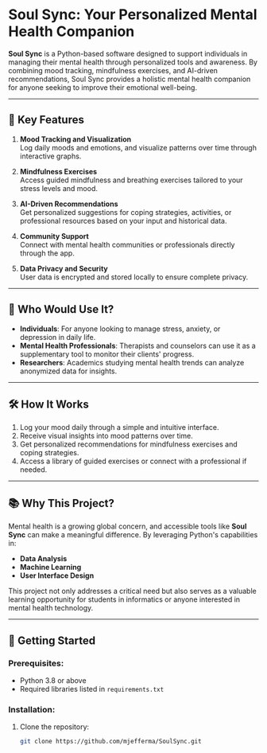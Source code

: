 # Soul Sync: Your Personalized Mental Health Companion

**Soul Sync** is a Python-based software designed to support individuals in managing their mental health through personalized tools and awareness. By combining mood tracking, mindfulness exercises, and AI-driven recommendations, Soul Sync provides a holistic mental health companion for anyone seeking to improve their emotional well-being.

---

## 🌟 **Key Features**
1. **Mood Tracking and Visualization**  
   Log daily moods and emotions, and visualize patterns over time through interactive graphs.
   
2. **Mindfulness Exercises**  
   Access guided mindfulness and breathing exercises tailored to your stress levels and mood.

3. **AI-Driven Recommendations**  
   Get personalized suggestions for coping strategies, activities, or professional resources based on your input and historical data.

4. **Community Support**  
   Connect with mental health communities or professionals directly through the app.

5. **Data Privacy and Security**  
   User data is encrypted and stored locally to ensure complete privacy.

---

## 👥 **Who Would Use It?**
- **Individuals**: For anyone looking to manage stress, anxiety, or depression in daily life.
- **Mental Health Professionals**: Therapists and counselors can use it as a supplementary tool to monitor their clients' progress.
- **Researchers**: Academics studying mental health trends can analyze anonymized data for insights.

---

## 🛠️ **How It Works**
1. Log your mood daily through a simple and intuitive interface.
2. Receive visual insights into mood patterns over time.
3. Get personalized recommendations for mindfulness exercises and coping strategies.
4. Access a library of guided exercises or connect with a professional if needed.

---

## 📚 **Why This Project?**
Mental health is a growing global concern, and accessible tools like **Soul Sync** can make a meaningful difference. By leveraging Python's capabilities in:
- **Data Analysis**
- **Machine Learning**
- **User Interface Design**

This project not only addresses a critical need but also serves as a valuable learning opportunity for students in informatics or anyone interested in mental health technology.

---

## 🚀 **Getting Started**
### Prerequisites:
- Python 3.8 or above
- Required libraries listed in `requirements.txt`

### Installation:
1. Clone the repository:
   ```bash
   git clone https://github.com/mjefferma/SoulSync.git
